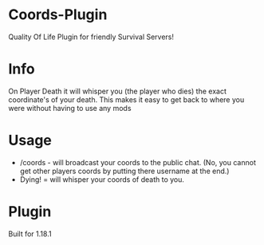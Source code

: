 # Coords-Plugin
Quality Of Life Plugin for friendly Survival Servers!

# Info
On Player Death it will whisper you (the player who dies) the exact coordinate's of your death.
This makes it easy to get back to where you were without having to use any mods

# Usage
* /coords - will broadcast your coords to the public chat. (No, you cannot get other players coords by putting there username at the end.)
* Dying! = will whisper your coords of death to you.

# Plugin
Built for 1.18.1
